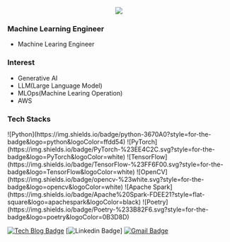 <div align=center>

<a href="https://hits.seeyoufarm.com"><img src="https://hits.seeyoufarm.com/api/count/incr/badge.svg?url=https%3A%2F%2Fgithub.com%2Fgjbae1212%2Fhit-counter&count_bg=%230FE674&title_bg=%23555555&icon=&icon_color=%23E7E7E7&title=hits&edge_flat=false"/></a>

</div>

### Machine Learning Engineer
- Machine Learing Engineer
  
### Interest
- Generative AI
- LLM(Large Language Model)
- MLOps(Machine Learing Operation)
- AWS

### Tech Stacks
<div align=left>
![Python](https://img.shields.io/badge/python-3670A0?style=for-the-badge&logo=python&logoColor=ffdd54)
![PyTorch](https://img.shields.io/badge/PyTorch-%23EE4C2C.svg?style=for-the-badge&logo=PyTorch&logoColor=white)
![TensorFlow](https://img.shields.io/badge/TensorFlow-%23FF6F00.svg?style=for-the-badge&logo=TensorFlow&logoColor=white)
![OpenCV](https://img.shields.io/badge/opencv-%23white.svg?style=for-the-badge&logo=opencv&logoColor=white)
![Apache Spark](https://img.shields.io/badge/Apache%20Spark-FDEE21?style=flat-square&logo=apachespark&logoColor=black)
![Poetry](https://img.shields.io/badge/Poetry-%233B82F6.svg?style=for-the-badge&logo=poetry&logoColor=0B3D8D)

</div>

<div align=left>

[![Tech Blog Badge](http://img.shields.io/badge/-Tech%20blog-black?style=flat-square&logo=github&link=https://zzsza.github.io/)](https://zzsza.github.io/)
[![Linkedin Badge](https://img.shields.io/badge/-LinkedIn-blue?style=flat-square&logo=Linkedin&logoColor=white&link=https://[www.linkedin.com/in/seong-yun-byeon-8183a8113/](https://www.linkedin.com/in/%EC%98%81%EC%A7%84-%EB%82%A8-ba3017280/))]
[![Gmail Badge](https://img.shields.io/badge/-Gmail-d14836?style=flat-square&logo=Gmail&logoColor=white&link=mailto:studyingnam@gmail.com)](mailto:studyingnam@gmail.com)
</div>
